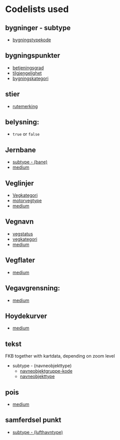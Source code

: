 # Codelists used

## bygninger - subtype 
- [bygningstypekode](https://register.geonorge.no/sosi-kodelister/kartdata/bygningstypekode)

## bygningspunkter
- [betjeningsgrad](https://register.geonorge.no/sosi-kodelister/kartdata/betjeningsgrad)
- [tilgjengelighet](https://register.geonorge.no/sosi-kodelister/kartdata/tilgjengelighet)
- [bygningskategori](https://register.geonorge.no/sosi-kodelister/kartdata/bygningskategori)

## stier 
- [rutemerking](https://register.geonorge.no/sosi-kodelister/kartdata/rutemerking)

## belysning: 
- `true` or `false`

## Jernbane
- [subtype - (bane)](https://register.geonorge.no/sosi-kodelister/kartdata/jernbanetype)
- [medium](https://register.geonorge.no/sosi-kodelister/kartdata/mediumsamferdsel)

## Veglinjer
- [Vegkategori](https://register.geonorge.no/sosi-kodelister/kartdata/vegkategori)
- [motorvegtype](https://register.geonorge.no/sosi-kodelister/kartdata/motorvegtype)
- [medium](https://register.geonorge.no/sosi-kodelister/kartdata/mediumsamferdsel)

## Vegnavn
- [vegstatus](https://register.geonorge.no/sosi-kodelister/kartdata/vegfase)
- [vegkategori](https://register.geonorge.no/sosi-kodelister/kartdata/vegkategori)
- [medium](https://register.geonorge.no/sosi-kodelister/kartdata/mediumsamferdsel)

## Vegflater
- [medium](https://register.geonorge.no/sosi-kodelister/kartdata/mediumh%C3%B8yde)

## Vegavgrensning:
- [medium](https://register.geonorge.no/sosi-kodelister/kartdata/mediumh%C3%B8yde)

## Hoydekurver
- [medium](https://register.geonorge.no/sosi-kodelister/kartdata/mediumh%C3%B8yde)

## tekst
FKB together with kartdata, depending on zoom level
- subtype - (navneobjekttype)
    - [navneobjektgruppe-kode](https://register.geonorge.no/sosi-kodelister/navneobjektgruppe-kode) 
    - [navneobjekttype](https://register.geonorge.no/sosi-kodelister/stedsnavn/navneobjekttype) 

## pois
- [medium](https://register.geonorge.no/sosi-kodelister/kartdata/mediumh%C3%B8yde)

## samferdsel punkt
- [subtype - (lufthavntype)](https://register.geonorge.no/sosi-kodelister/kartdata/lufthavntype)



